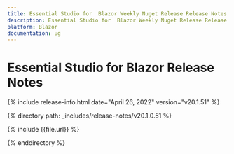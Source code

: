 ```yaml
---
title: Essential Studio for  Blazor Weekly Nuget Release Release Notes  
description: Essential Studio for  Blazor Weekly Nuget Release Release Notes 
platform: Blazor
documentation: ug
---
```


# Essential Studio for  Blazor  Release Notes  

{% include release-info.html date="April 26, 2022"  version="v20.1.51" %} 

{% directory path: _includes/release-notes/v20.1.0.51 %}

{% include {{file.url}} %}

{% enddirectory %}
